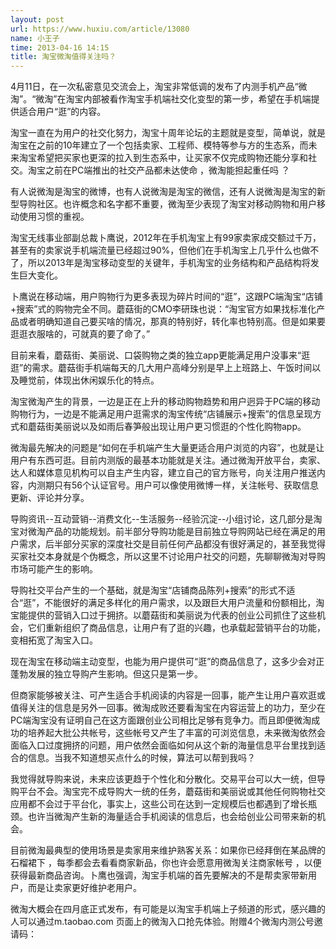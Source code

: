 ```yaml
---
layout: post
url: https://www.huxiu.com/article/13080
name: 小王子
time: 2013-04-16 14:15
title: 淘宝微淘值得关注吗？
---
```

4月11日，在一次私密意见交流会上，淘宝非常低调的发布了内测手机产品“微淘”。“微淘”在淘宝内部被看作淘宝手机端社交化变型的第一步，希望在手机端提供适合用户“逛”的内容。

淘宝一直在为用户的社交化努力，淘宝十周年论坛的主题就是变型，简单说，就是淘宝在之前的10年建立了一个包括卖家、工程师、模特等参与方的生态系，而未来淘宝希望把买家也更深的拉入到生态系中，让买家不仅完成购物还能分享和社交。淘宝之前在PC端推出的社交产品都未达使命 ，微淘能担起重任吗 ？

有人说微淘是淘宝的微博，也有人说微淘是淘宝的微信，还有人说微淘是淘宝的新型导购社区。也许概念和名字都不重要，微淘至少表现了淘宝对移动购物和用户移动使用习惯的重视。

淘宝无线事业部副总裁卜鹰说，2012年在手机淘宝上有99家卖家成交额过千万，甚至有的卖家说手机端流量已经超过90%，但他们在手机淘宝上几乎什么也做不了，所以2013年是淘宝移动变型的关键年，手机淘宝的业务结构和产品结构将发生巨大变化。

卜鹰说在移动端，用户购物行为更多表现为碎片时间的“逛”，这跟PC端淘宝“店铺+搜索”式的购物完全不同。蘑菇街的CMO李研珠也说：“淘宝官方如果找标准化产品或者明确知道自己要买啥的情况，那真的特别好，转化率也特别高。但是如果要逛逛衣服啥的，可就真的要了命了。”

目前来看，蘑菇街、美丽说、口袋购物之类的独立app更能满足用户没事来“逛逛”的需求。蘑菇街手机端每天的几大用户高峰分别是早上上班路上、午饭时间以及睡觉前，体现出休闲娱乐化的特点。

淘宝微淘产生的背景，一边是正在上升的移动购物趋势和用户迥异于PC端的移动购物行为，一边是不能满足用户逛需求的淘宝传统“店铺展示+搜索”的信息呈现方式和蘑菇街美丽说以及如雨后春笋般出现让用户更习惯逛的个性化购物app。

微淘最先解决的问题是“如何在手机端产生大量更适合用户浏览的内容”，也就是让用户有东西可逛。目前内测版的最基本功能就是关注。通过微淘开放平台，卖家、达人和媒体意见机构可以自主产生内容，建立自己的官方账号，向关注用户推送内容，内测期只有56个认证官号。用户可以像使用微博一样，关注帐号、获取信息更新、评论并分享。

导购资讯--互动营销--消费文化--生活服务--经验沉淀--小组讨论，这几部分是淘宝对微淘产品的功能规划。前半部分导购功能是目前独立导购网站已经在满足的用户需求，后半部分买家的深度社交是目前任何产品都没有很好满足的，甚至我觉得买家社交本身就是个伪概念，所以这里不讨论用户社交的问题，先聊聊微淘对导购市场可能产生的影响。

导购社交平台产生的一个基础，就是淘宝“店铺商品陈列+搜索”的形式不适合“逛”，不能很好的满足多样化的用户需求，以及跟巨大用户流量和份额相比，淘宝能提供的营销入口过于拥挤。以蘑菇街和美丽说为代表的创业公司抓住了这些机会，它们重新组织了商品信息，让用户有了逛的兴趣，也承载起营销平台的功能，变相拓宽了淘宝入口。

现在淘宝在移动端主动变型，也能为用户提供可“逛”的商品信息了，这多少会对正蓬勃发展的独立导购产生影响。但这只是第一步。

但商家能够被关注、可产生适合手机阅读的内容是一回事，能产生让用户喜欢逛或值得关注的信息是另外一回事。微淘成败还要看淘宝在内容运营上的功力，至少在PC端淘宝没有证明自己在这方面跟创业公司相比足够有竞争力。而且即便微淘成功的培养起大批公共帐号，这些帐号又产生了丰富的可浏览信息，未来微淘依然会面临入口过度拥挤的问题，用户依然会面临如何从这个新的海量信息平台里找到适合的信息。当我不知道想买点什么的时候，算法可以帮到我吗？

我觉得就导购来说，未来应该更趋于个性化和分散化。交易平台可以大一统，但导购平台不会。淘宝完不成导购大一统的任务，蘑菇街和美丽说或其他任何购物社交应用都不会过于平台化，事实上，这些公司在达到一定规模后也都遇到了增长瓶颈。也许当微淘产生新的海量适合手机阅读的信息后，也会给创业公司带来新的机会。

目前微淘最典型的使用场景是卖家用来维护熟客关系：如果你已经拜倒在某品牌的石榴裙下 ，每季都会去看看商家新品，你也许会愿意用微淘关注商家帐号 ，以便获得最新商品咨询。卜鹰也强调，淘宝手机端的首先要解决的不是帮卖家带新用户，而是让卖家更好维护老用户。

微淘大概会在四月底正式发布，有可能是以淘宝手机端上子频道的形式，感兴趣的人可以通过m.taobao.com 页面上的微淘入口抢先体验。附赠4个微淘内测公号邀请码：

